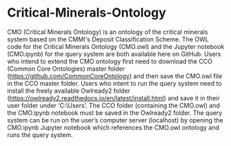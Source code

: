 # Critical-Minerals-Ontology
CMO (Critical Minerals Ontology) is an ontology of the critical minerals system based on the CMMI's Deposit Classification Scheme. 
The OWL code for the Critical Minerals Ontology (CMO.owl) and the Jupyter notebook (CMO.ipynb) for the query system are both available here on GitHub. Users who intend to extend the CMO ontology first need to download the CCO (Common Core Ontologies) master folder (https://github.com/CommonCoreOntology) and then save the CMO.owl file in the CCO master folder. Users who intent to run the query system need to install the freely available Owlready2 folder (https://owlready2.readthedocs.io/en/latest/install.html) and save it in their user folder under ‘C:\Users’. The CCO folder (containing the CMO.owl) and the CMO.ipynb notebook must be saved in the Owlready2 folder. The query system can be run on the user’s computer server (localhost) by opening the CMO.ipynb Jupyter notebook which references the CMO.owl ontology and runs the query system. 
